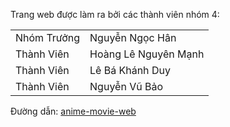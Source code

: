 <p>Trang web được l&agrave;m ra bởi c&aacute;c th&agrave;nh vi&ecirc;n nh&oacute;m 4:</p>
<table>
<tbody>
<tr>
<td>Nh&oacute;m Trưởng</td>
<td>Nguyễn Ngọc H&acirc;n</td>
</tr>
<tr>
<td>Th&agrave;nh Vi&ecirc;n&nbsp;</td>
<td>Ho&agrave;ng L&ecirc; Nguy&ecirc;n Mạnh</td>
</tr>
<tr>
<td>Th&agrave;nh Vi&ecirc;n&nbsp;</td>
<td>L&ecirc; B&aacute; Kh&aacute;nh Duy</td>
</tr>
<tr>
<td>Th&agrave;nh Vi&ecirc;n&nbsp;</td>
<td>Nguyễn Vũ Bảo</td>
</tr>
</tbody>
</table>
<p>Đường dẫn: <a href="https://nguyenngochan1506.github.io/project-group-cuoi-ky/"> anime-movie-web</a></p>
